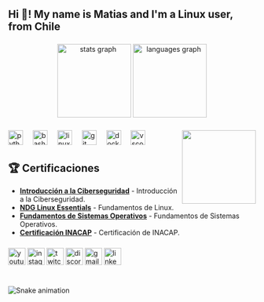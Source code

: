 <h2 align="left">Hi 👋! My name is Matias and I'm a Linux user, from Chile</h2>

###

<div align="center">
  <img src="https://github-readme-stats.vercel.app/api?username=mati-sly&hide_title=false&hide_rank=false&show_icons=true&include_all_commits=true&count_private=true&disable_animations=false&theme=dark&locale=en&hide_border=false" height="150" alt="stats graph"  />
  <img src="https://github-readme-stats.vercel.app/api/top-langs?username=mati-sly&locale=en&hide_title=false&layout=compact&card_width=320&langs_count=5&theme=dark&hide_border=false" height="150" alt="languages graph"  />
</div>

###

<img align="right" height="150" src="https://i.imgflip.com/65efzo.gif"  />

###

<div align="left">
  <img src="https://cdn.jsdelivr.net/gh/devicons/devicon/icons/python/python-original.svg" height="30" alt="python logo"  />
  <img width="12" />
  <img src="https://cdn.jsdelivr.net/gh/devicons/devicon/icons/bash/bash-original.svg" height="30" alt="bash logo"  />
  <img width="12" />
  <img src="https://cdn.jsdelivr.net/gh/devicons/devicon/icons/linux/linux-original.svg" height="30" alt="linux logo"  />
  <img width="12" />
  <img src="https://cdn.jsdelivr.net/gh/devicons/devicon/icons/git/git-original.svg" height="30" alt="git logo"  />
  <img width="12" />
  <img src="https://cdn.jsdelivr.net/gh/devicons/devicon/icons/docker/docker-original.svg" height="30" alt="docker logo"  />
  <img width="12" />
  <img src="https://cdn.jsdelivr.net/gh/devicons/devicon/icons/vscode/vscode-original.svg" height="30" alt="vscode logo"  />
</div>

###

## 🏆 Certificaciones

- **[Introducción a la Ciberseguridad](certificados/Introduction_to_Cybersecurity_Badge20240513-8-z7oha1.pdf)** - Introducción a la Ciberseguridad.
- **[NDG Linux Essentials](certificados/MATIAS%20MAURICIOVEGA%20RODRIGUEZ-NDG%20Linux%20Essent-certificate%20with%20you.pdf)** - Fundamentos de Linux.
- **[Fundamentos de Sistemas Operativos](certificados/Operating_Systems_Basics_Badge20240513-8-6ivvue.pdf)** - Fundamentos de Sistemas Operativos.
- **[Certificación INACAP](certificados/Matias-Mauricio-Vega-Rodriguezmatias-vega29-inacapmail-cl-63e75df7-5864-4ed3-8f49-a756bfecff2b.pdf)** - Certificación de INACAP.

###

<div align="left">
  <img src="https://img.shields.io/static/v1?message=YouTube&logo=youtube&label=&color=1f1f1f&logoColor=ff0000&labelColor=&style=for-the-badge" height="35" alt="youtube logo"  />
  <img src="https://img.shields.io/static/v1?message=Instagram&logo=instagram&label=&color=1f1f1f&logoColor=e4405f&labelColor=&style=for-the-badge" height="35" alt="instagram logo"  />
  <img src="https://img.shields.io/static/v1?message=Twitch&logo=twitch&label=&color=1f1f1f&logoColor=9146ff&labelColor=&style=for-the-badge" height="35" alt="twitch logo"  />
  <img src="https://img.shields.io/static/v1?message=Discord&logo=discord&label=&color=1f1f1f&logoColor=7289da&labelColor=&style=for-the-badge" height="35" alt="discord logo"  />
  <img src="https://img.shields.io/static/v1?message=Gmail&logo=gmail&label=&color=1f1f1f&logoColor=d14836&labelColor=&style=for-the-badge" height="35" alt="gmail logo"  />
  <img src="https://img.shields.io/static/v1?message=LinkedIn&logo=linkedin&label=&color=1f1f1f&logoColor=0077b5&labelColor=&style=for-the-badge" height="35" alt="linkedin logo"  />
</div>

###

<br clear="both">

<img src="https://raw.githubusercontent.com/mati-sly/mati-sly/output/snake.svg" alt="Snake animation" />
